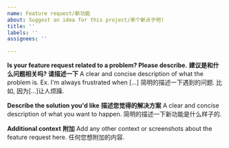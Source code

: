 ```yaml
---
name: Feature request/新功能
about: Suggest an idea for this project/来个新点子吧!
title: ''
labels: ''
assignees: ''

---
```


**Is your feature request related to a problem? Please describe.**
**建议是和什么问题相关吗? 请描述一下**
A clear and concise description of what the problem is. Ex. I'm always frustrated when [...]
简明的描述一下遇到的问题. 比如, 因为[...]让人烦躁.

**Describe the solution you'd like**
**描述您觉得的解决方案**
A clear and concise description of what you want to happen.
简明的描述一下新功能是什么样子的.

**Additional context**
**附加**
Add any other context or screenshots about the feature request here.
任何您想附加的内容.
